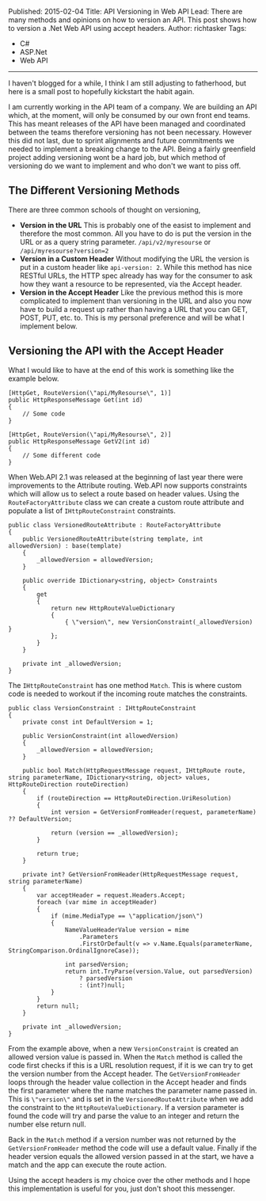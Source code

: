 Published: 2015-02-04
Title: API Versioning in Web API
Lead: There are many methods and opinions on how to version an API. This post shows how to version a .Net Web API using accept headers.
Author: richtasker
Tags:
  - C#
  - ASP.Net
  - Web API
---
I haven't blogged for a while, I think I am still adjusting to fatherhood, but here is a small post to hopefully kickstart the habit again.

I am currently working in the API team of a company. We are building an API which, at the moment, will only be consumed by our own front end teams. This has meant releases of the API have been managed and coordinated between the teams therefore versioning has not been necessary.
However this did not last, due to sprint alignments and future commitments we needed to implement a breaking change to the API. Being a fairly greenfield project adding versioning wont be a hard job, but which method of versioning do we want to implement and who don't we want to piss off.

## The Different Versioning Methods

There are three common schools of thought on versioning,

* __Version in the URL__ This is probably one of the easist to implement and therefore the most common. All you have to do is put the version in
the URL or as a query string parameter. `/api/v2/myresourse` or `/api/myresourse?version=2`
* __Version in a Custom Header__ Without modifying the URL the version is put in a custom header like `api-version: 2`. While this method has nice 
RESTful URLs, the HTTP spec already has way for the consumer to ask how they want a resource to be represented, via the Accept header.
* __Version in the Accept Header__ Like the previous method this is more complicated to implement than versioning in the URL and also you now have 
to build a request up rather than having a URL that you can GET, POST, PUT, etc. to. This is my personal preference and will be what I implement below.

## Versioning the API with the Accept Header

What I would like to have at the end of this work is something like the example below.
    
    [HttpGet, RouteVersion(\"api/MyResourse\", 1)]
    public HttpResponseMessage Get(int id)
    {
        // Some code
    }
    
    [HttpGet, RouteVersion(\"api/MyResourse\", 2)]
    public HttpResponseMessage GetV2(int id)
    {
        // Some different code
    }
    
When Web.API 2.1 was released at the beginning of last year there were improvements to the Attribute routing. Web.API now supports constraints which will allow us to select a route based on header values. Using the `RouteFactoryAttribute` class we can create a custom route attribute and populate a list of `IHttpRouteConstraint` constraints. 

    public class VersionedRouteAttribute : RouteFactoryAttribute
    {
        public VersionedRouteAttribute(string template, int allowedVersion) : base(template)
        {
            _allowedVersion = allowedVersion;
        }
        
        public override IDictionary<string, object> Constraints
        {
            get 
            { 
                return new HttpRouteValueDictionary
                {
                    { \"version\", new VersionConstraint(_allowedVersion) }
                };
            }
        }
        
        private int _allowedVersion;
    }
    
The `IHttpRouteConstraint` has one method `Match`. This is where custom code is needed to workout if the incoming route matches the constraints.

    public class VersionConstraint : IHttpRouteConstraint
    {
        private const int DefaultVersion = 1;
        
        public VersionConstraint(int allowedVersion)
        {
            _allowedVersion = allowedVersion;
        }
        
        public bool Match(HttpRequestMessage request, IHttpRoute route, string parameterName, IDictionary<string, object> values, HttpRouteDirection routeDirection)
        {
            if (routeDirection == HttpRouteDirection.UriResolution)
            {
                int version = GetVersionFromHeader(request, parameterName) ?? DefaultVersion;
                
                return (version == _allowedVersion);
            }
            
            return true;
        }
        
        private int? GetVersionFromHeader(HttpRequestMessage request, string parameterName)
        {
            var acceptHeader = request.Headers.Accept;
            foreach (var mime in acceptHeader)
            {
                if (mime.MediaType == \"application/json\")
                {
                    NameValueHeaderValue version = mime
                        .Parameters
                        .FirstOrDefault(v => v.Name.Equals(parameterName, StringComparison.OrdinalIgnoreCase));
                    
                    int parsedVersion;
                    return int.TryParse(version.Value, out parsedVersion) 
                        ? parsedVersion
                        : (int?)null;
                }
            }
            return null;
        }
        
        private int _allowedVersion;
    }
    
From the example above, when a new `VersionConstraint` is created an allowed version value is passed in. When the `Match` method is called the code first checks if this is a URL resolution request, if it is we can try to get the version number from the Accept header. The `GetVersionFromHeader` loops through the header value collection in the Accept header and finds the first parameter where the name matches the parameter name passed in.
This is `\"version\"` and is set in the `VersionedRouteAttribute` when we add the constraint to the `HttpRouteValueDictionary`. If a version parameter is found the code will try and parse the value to an integer and return the number else return null.
 
Back in the `Match` method if a version number was not returned by the `GetVersionFromHeader` method the code will use a default value.
Finally if the header version equals the allowed version passed in at the start, we have a match and the app can execute the route action.
 
Using the accept headers is my choice over the other methods and I hope this implementation is useful for you, just don't shoot this messenger.
             
